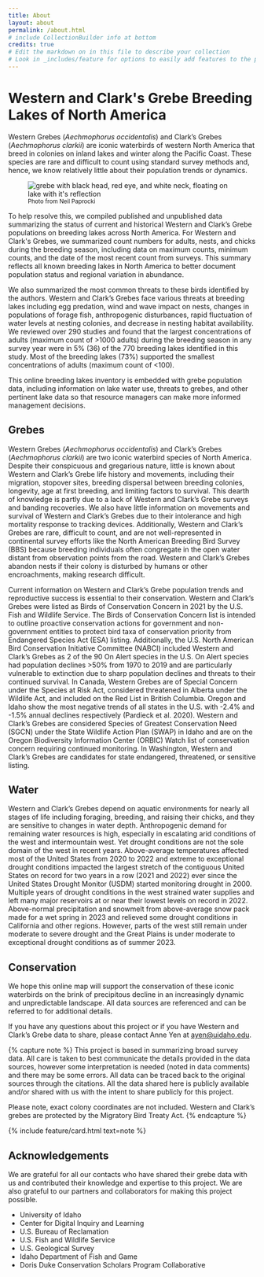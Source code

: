 ```yaml
---
title: About
layout: about
permalink: /about.html
# include CollectionBuilder info at bottom
credits: true
# Edit the markdown on in this file to describe your collection
# Look in _includes/feature for options to easily add features to the page
---
```


# Western and Clark's Grebe Breeding Lakes of North America

Western Grebes (*Aechmophorus occidentalis*) and Clark’s Grebes (*Aechmophorus clarkii*) are iconic waterbirds of western North America that breed in colonies on inland lakes and winter along the Pacific Coast. These species are rare and difficult to count using standard survey methods and, hence, we know relatively little about their population trends or dynamics. 

<div class="about-narrowed-content">
<figure class="figure text-center">
    <img class="figure-img img-fluid rounded" alt="grebe with black head, red eye, and white neck, floating on lake with it's reflection" src="{{ '/assets/img/2019_CSC_Neil_Paprocki_WEGR_one-5573_feature.jpg' | relative_url }}">
    <figcaption class="figure-caption"><small>Photo from Neil Paprocki</small></figcaption>
</figure>
</div>

To help resolve this, we compiled published and unpublished data summarizing the status of current and historical Western and Clark’s Grebe populations on breeding lakes across North America. For Western and Clark's Grebes, we summarized count numbers for adults, nests, and chicks during the breeding season, including data on maximum counts, minimum counts, and the date of the most recent count from surveys. This summary reflects all known breeding lakes in North America to better document population status and regional variation in abundance. 

We also summarized the most common threats to these birds identified by the authors. Western and Clark’s Grebes face various threats at breeding lakes including egg predation, wind and wave impact on nests, changes in populations of forage fish, anthropogenic disturbances, rapid fluctuation of water levels at nesting colonies, and decrease in nesting habitat availability. We reviewed over 290 studies and found that the largest concentrations of adults (maximum count of >1000 adults) during the breeding season in any survey year were in 5% (36) of the 770 breeding lakes identified in this study. Most of the breeding lakes (73%) supported the smallest concentrations of adults (maximum count of <100). 

This online breeding lakes inventory is embedded with grebe population data, including information on lake water use, threats to grebes, and other pertinent lake data so that resource managers can make more informed management decisions. 

## Grebes 

Western Grebes (*Aechmophorus occidentalis*) and Clark’s Grebes (*Aechmophorus clarkii*) are two iconic waterbird species of North America. Despite their conspicuous and gregarious nature, little is known about Western and Clark’s Grebe life history and movements, including their migration, stopover sites, breeding dispersal between breeding colonies, longevity, age at first breeding, and limiting factors to survival. This dearth of knowledge is partly due to a lack of Western and Clark’s Grebe surveys and banding recoveries. We also have little information on movements and survival of Western and Clark’s Grebes due to their intolerance and high mortality response to tracking devices. Additionally, Western and Clark’s Grebes are rare, difficult to count, and are not well-represented in continental survey efforts like the North American Breeding Bird Survey (BBS) because breeding individuals often congregate in the open water distant from observation points from the road. Western and Clark’s Grebes abandon nests if their colony is disturbed by humans or other encroachments, making research difficult. 

Current information on Western and Clark’s Grebe population trends and reproductive success is essential to their conservation. Western and Clark’s Grebes were listed as Birds of Conservation Concern in 2021 by the U.S. Fish and Wildlife Service. The Birds of Conservation Concern list is intended to outline proactive conservation actions for government and non-government entities to protect bird taxa of conservation priority from Endangered Species Act (ESA) listing. Additionally, the U.S. North American Bird Conservation Initiative Committee (NABCI) included Western and Clark’s Grebes as 2 of the 90 On Alert species in the U.S. On Alert species had population declines >50% from 1970 to 2019 and are particularly vulnerable to extinction due to sharp population declines and threats to their continued survival. In Canada, Western Grebes are of Special Concern under the Species at Risk Act, considered threatened in Alberta under the Wildlife Act, and included on the Red List in British Columbia. Oregon and Idaho show the most negative trends of all states in the U.S. with -2.4% and -1.5% annual declines respectively (Pardieck et al. 2020). Western and Clark’s Grebes are considered Species of Greatest Conservation Need (SGCN) under the State Wildlife Action Plan (SWAP) in Idaho and are on the Oregon Biodiversity Information Center (ORBIC) Watch list of conservation concern requiring continued monitoring. In Washington, Western and Clark’s Grebes are candidates for state endangered, threatened, or sensitive listing. 

## Water 

Western and Clark’s Grebes depend on aquatic environments for nearly all stages of life including foraging, breeding, and raising their chicks, and they are sensitive to changes in water depth. Anthropogenic demand for remaining water resources is high, especially in escalating arid conditions of the west and intermountain west. Yet drought conditions are not the sole domain of the west in recent years. Above-average temperatures affected most of the United States from 2020 to 2022 and extreme to exceptional drought conditions impacted the largest stretch of the contiguous United States on record for two years in a row (2021 and 2022) ever since the United States Drought Monitor (USDM) started monitoring drought in 2000. Multiple years of drought conditions in the west strained water supplies and left many major reservoirs at or near their lowest levels on record in 2022. Above-normal precipitation and snowmelt from above-average snow pack made for a wet spring in 2023 and relieved some drought conditions in California and other regions. However, parts of the west still remain under moderate to severe drought and the Great Plains is under moderate to exceptional drought conditions as of summer 2023.  

## Conservation

We hope this online map will support the conservation of these iconic waterbirds on the brink of precipitous decline in an increasingly dynamic and unpredictable landscape. All data sources are referenced and can be referred to for additional details. 

If you have any questions about this project or if you have Western and Clark’s Grebe data to share, please contact Anne Yen at <ayen@uidaho.edu>.

{% capture note %}
This project is based in summarizing broad survey data.
All care is taken to best communicate the details provided in the data sources, however some interpretation is needed (noted in data comments) and there may be some errors. 
All data can be traced back to the original sources through the citations. 
All the data shared here is publicly available and/or shared with us with the intent to share publicly for this project. 

Please note, exact colony coordinates are not included. 
Western and Clark’s grebes are protected by the Migratory Bird Treaty Act.
{% endcapture %}
<div class="about-narrowed-content">
{% include feature/card.html text=note %}</div>

## Acknowledgements

We are grateful for all our contacts who have shared their grebe data with us and contributed their knowledge and expertise to this project. We are also grateful to our partners and collaborators for making this project possible.

- University of Idaho
- Center for Digital Inquiry and Learning
- U.S. Bureau of Reclamation
- U.S. Fish and Wildlife Service
- U.S. Geological Survey
- Idaho Department of Fish and Game
- Doris Duke Conservation Scholars Program Collaborative
